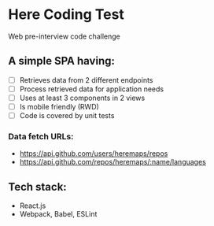 # Here Coding Test
Web pre-interview code challenge

## A simple SPA having:

- [ ] Retrieves data from 2 different endpoints
- [ ] Process retrieved data for application needs
- [ ] Uses at least 3 components in 2 views
- [ ] Is mobile friendly (RWD)
- [ ] Code is covered by unit tests

### Data fetch URLs:
- https://api.github.com/users/heremaps/repos
- https://api.github.com/repos/heremaps/:name/languages

## Tech stack:
- React.js
- Webpack, Babel, ESLint